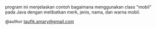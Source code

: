 program ini menjelaskan contoh bagaimana menggunakan class "mobil" pada Java
dengan melibatkan merk, jenis, nama,  dan warna mobil.

@author taufik.amary@gmail.com